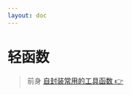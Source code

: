 ```yaml
---
layout: doc
---
```


# 轻函数

> 前身 [自封装常用的工具函数 👉](https://jhouxu.github.io/apecode/blog/js/js-fun.html)
